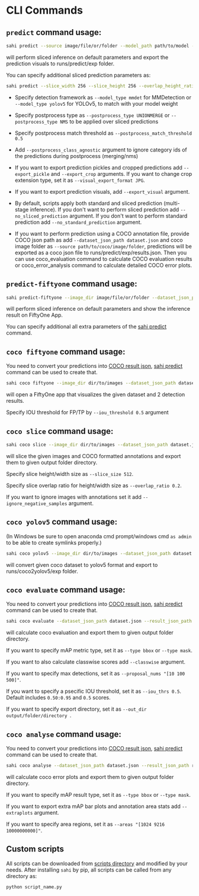# CLI Commands

## `predict` command usage:

```bash
sahi predict --source image/file/or/folder --model_path path/to/model --model_config_path path/to/config
```

will perform sliced inference on default parameters and export the prediction visuals to runs/predict/exp folder.

You can specify additional sliced prediction parameters as:

```bash
sahi predict --slice_width 256 --slice_height 256 --overlap_height_ratio 0.1 --overlap_width_ratio 0.1 --model_confidence_threshold 0.25 --source image/file/or/folder --model_path path/to/model --model_config_path path/to/config
```

- Specify detection framework as `--model_type mmdet` for MMDetection or `--model_type yolov5` for YOLOv5, to match with your model weight

- Specify postprocess type as `--postprocess_type UNIONMERGE` or `--postprocess_type NMS` to be applied over sliced predictions

- Specify postprocess match threshold as `--postprocess_match_threshold 0.5`

- Add `--postprocess_class_agnostic` argument to ignore category ids of the predictions during postprocess (merging/nms)

- If you want to export prediction pickles and cropped predictions add `--export_pickle` and `--export_crop` arguments. If you want to change crop extension type, set it as `--visual_export_format JPG`.

- If you want to export prediction visuals, add `--export_visual` argument.

- By default, scripts apply both standard and sliced prediction (multi-stage inference). If you don't want to perform sliced prediction add `--no_sliced_prediction` argument. If you don't want to perform standard prediction add `--no_standard_prediction` argument.

- If you want to perform prediction using a COCO annotation file, provide COCO json path as add `--dataset_json_path dataset.json` and coco image folder as `--source path/to/coco/image/folder`, predictions will be exported as a coco json file to runs/predict/exp/results.json. Then you can use coco_evaluation command to calculate COCO evaluation results or coco_error_analysis command to calculate detailed COCO error plots.

## `predict-fiftyone` command usage:

```bash
sahi predict-fiftyone --image_dir image/file/or/folder --dataset_json_path dataset.json --model_path path/to/model --model_config_path path/to/config
```

will perform sliced inference on default parameters and show the inference result on FiftyOne App.

You can specify additional all extra parameters of the [sahi predict](https://github.com/obss/sahi/blob/main/docs/CLI.md#predict-command-usage) command.

## `coco fiftyone` command usage:

You need to convert your predictions into [COCO result json](https://cocodataset.org/#format-results), [sahi predict](https://github.com/obss/sahi/blob/main/docs/CLI.md#predict-command-usage) command can be used to create that.

```bash
sahi coco fiftyone --image_dir dir/to/images --dataset_json_path dataset.json cocoresult1.json cocoresult2.json
```

will open a FiftyOne app that visualizes the given dataset and 2 detection results.

Specify IOU threshold for FP/TP by `--iou_threshold 0.5` argument

## `coco slice` command usage:

```bash
sahi coco slice --image_dir dir/to/images --dataset_json_path dataset.json
```

will slice the given images and COCO formatted annotations and export them to given output folder directory.

Specify slice height/width size as `--slice_size 512`.

Specify slice overlap ratio for height/width size as `--overlap_ratio 0.2`.

If you want to ignore images with annotations set it add `--ignore_negative_samples` argument.

## `coco yolov5` command usage:

(In Windows be sure to open anaconda cmd prompt/windows cmd `as admin` to be able to create symlinks properly.)

```bash
sahi coco yolov5 --image_dir dir/to/images --dataset_json_path dataset.json  --train_split 0.9
```

will convert given coco dataset to yolov5 format and export to runs/coco2yolov5/exp folder.

## `coco evaluate` command usage:

You need to convert your predictions into [COCO result json](https://cocodataset.org/#format-results), [sahi predict](https://github.com/obss/sahi/blob/main/docs/CLI.md#predict-command-usage) command can be used to create that.

```bash
sahi coco evaluate --dataset_json_path dataset.json --result_json_path result.json
```

will calculate coco evaluation and export them to given output folder directory.

If you want to specify mAP metric type, set it as `--type bbox` or `--type mask`.

If you want to also calculate classwise scores add `--classwise` argument.

If you want to specify max detections, set it as `--proposal_nums "[10 100 500]"`.

If you want to specify a psecific IOU threshold, set it as `--iou_thrs 0.5`. Default includes `0.50:0.95` and `0.5` scores.

If you want to specify export directory, set it as `--out_dir output/folder/directory `.

## `coco analyse` command usage:

You need to convert your predictions into [COCO result json](https://cocodataset.org/#format-results), [sahi predict](https://github.com/obss/sahi/blob/main/docs/CLI.md#predict-command-usage) command can be used to create that.

```bash
sahi coco analyse --dataset_json_path dataset.json --result_json_path result.json --out_dir output/directory
```

will calculate coco error plots and export them to given output folder directory.

If you want to specify mAP result type, set it as `--type bbox` or `--type mask`.

If you want to export extra mAP bar plots and annotation area stats add `--extraplots` argument.

If you want to specify area regions, set it as `--areas "[1024 9216 10000000000]"`.

## Custom scripts

All scripts can be downloaded from [scripts directory](https://github.com/obss/sahi/main/cli/sahi/scripts) and modified by your needs. After installing `sahi` by pip, all scripts can be called from any directory as:

```bash
python script_name.py
```
